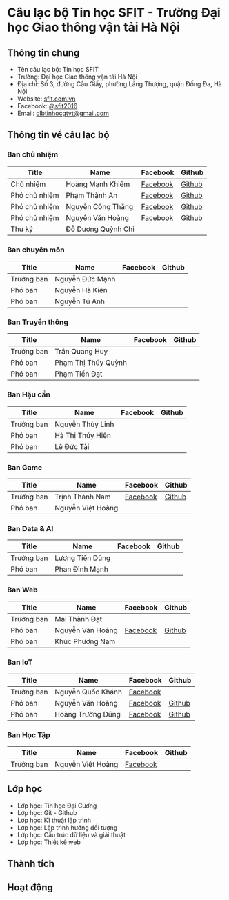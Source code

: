 # Câu lạc bộ Tin học SFIT - Trường Đại học Giao thông vận tải Hà Nội

## Thông tin chung 

- Tên câu lạc bộ: Tin học SFIT
- Trường: Đại học Giao thông vận tải Hà Nội
- Địa chỉ: Số 3, đường Cầu Giấy, phường Láng Thượng, quận Đống Đa, Hà Nội
- Website: [sfit.com.vn](https://sfit.com.vn)
- Facebook: [@sfit2016](https://www.facebook.com/sfit2016)
- Email: clbtinhocgtvt@gmail.com

## Thông tin về câu lạc bộ

### Ban chủ nhiệm

|Title|Name|Facebook|Github|
|-|-|-|-|
|Chủ nhiệm| Hoàng Mạnh Khiêm| [Facebook](https://www.facebook.com/hoangmanhkhiem.IT)|[Github](https://github.com/hoangmanhkhiem)|
|Phó chủ nhiệm|Phạm Thành An|[Facebook](https://www.facebook.com/)|[Github](https://github.com)|
|Phó chủ nhiệm|Nguyễn Công Thắng|[Facebook](https://www.facebook.com/thangnguyen.0703)|[Github](https://github.com/thanngnguyen)|
|Phó chủ nhiệm|Nguyễn Văn Hoàng|[Facebook](https://www.facebook.com/zunohoang/)|[Github](https://github.com/zunohoang)|
|Thư ký|Đỗ Dương Quỳnh Chi|||

### Ban chuyên môn

|Title|Name|Facebook|Github|
|-|-|-|-|
|Trưởng ban|Nguyễn Đức Mạnh|||
|Phó ban|Nguyễn Hà Kiên|||
|Phó ban|Nguyễn Tú Anh|||

### Ban Truyền thông

|Title|Name|Facebook|Github|
|-|-|-|-|
|Trưởng ban|Trần Quang Huy|||
|Phó ban|Phạm Thị Thúy Quỳnh|||
|Phó ban|Phạm Tiến Đạt|||

### Ban Hậu cần

|Title|Name|Facebook|Github|
|-|-|-|-|
|Trưởng ban|Nguyễn Thùy Linh|||
|Phó ban|Hà Thị Thúy Hiên||| 
|Phó ban|Lê Đức Tài||| 

### Ban Game

|Title|Name|Facebook|Github|
|-|-|-|-|
|Trưởng ban|Trịnh Thành Nam|[Facebook](https://www.facebook.com/profile.php?id=61559188863257)|[Github](https://github.com/NamPhuThuy)|
|Phó ban|Nguyễn Việt Hoàng|

### Ban Data & AI

|Title|Name|Facebook|Github|
|-|-|-|-|
|Trưởng ban|Lương Tiến Dũng|
|Phó ban|Phan Đình Mạnh|

### Ban Web

|Title|Name|Facebook|Github|
|-|-|-|-|
|Trưởng ban|Mai Thành Đạt|||
|Phó ban|Nguyễn Văn Hoàng|[Facebook](https://www.facebook.com/profile.php?id=100013526591168)|[Github](https://github.com/zunohoang)|
|Phó ban|Khúc Phương Nam|

### Ban IoT

|Title|Name|Facebook|Github|
|-|-|-|-|
|Trưởng ban|Nguyễn Quốc Khánh|[Facebook](https://www.facebook.com/khanhdew)||
|Phó ban|Nguyễn Văn Hoàng|[Facebook](https://www.facebook.com/zunohoang)|[Github](https://github.com/zunohoang)|
|Phó ban|Hoàng Trường Dũng|[Facebook](https://www.facebook.com/profile.php?)|[Github](https://github.com/)|

### Ban Học Tập

|Title|Name|Facebook|Github|
|-|-|-|-|
|Trưởng ban|Nguyễn Việt Hoàng|[Facebook](https://www.facebook.com/)||

## Lớp học

- Lớp học: Tin học Đại Cương
- Lớp học: Git - Github
- Lớp học: Kĩ thuật lập trình
- Lớp học: Lập trình hướng đối tượng
- Lớp học: Cấu trúc dữ liệu và giải thuật
- Lớp học: Thiết kế web

## Thành tích


## Hoạt động


